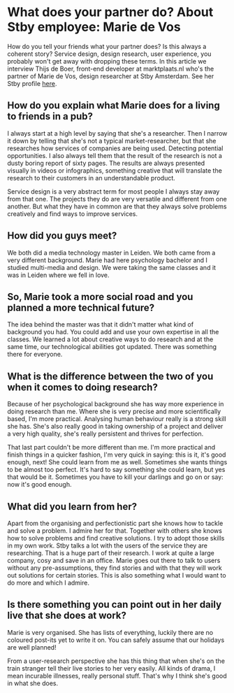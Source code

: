 # What does your partner do? About Stby employee: Marie de Vos

How do you tell your friends what your partner does? Is this always a coherent story? Service design, design research, user experience, you probably won't get away with dropping these terms. In this article we interview Thijs de Boer, front-end developer at marktplaats.nl who's the partner of Marie de Vos, design researcher at Stby Amsterdam. See her Stby profile [here](http://www.stby.eu/2010/02/22/marie-de-vos/).  

## How do you explain what Marie does for a living to friends in a pub?

I always start at a high level by saying that she's a researcher. Then I narrow it down by telling that she's not a typical market-researcher, but that she researches how services of companies are being used. Detecting potential opportunities. I also always tell them that the result of the research is not a dusty boring report of sixty pages. The results are always presented visually in videos or infographics, something creative that will translate the research to their customers in an understandable product.

Service design is a very abstract term for most people I always stay away from that one. The projects they do are very versatile and different from one another. But what they have in common are that they always solve problems creatively and find ways to improve services.  

## How did you guys meet?

We both did a media technology master in Leiden. We both came from a very different background. Marie had here psychology bachelor and I studied multi-media and design. We were taking the same classes and it was in Leiden where we fell in love.

## So, Marie took a more social road and you planned a more technical future?

The idea behind the master was that it didn't matter what kind of background you had. You could add and use your own expertise in all the classes. We learned a lot about creative ways to do research and at the same time, our technological abilities got updated. There was something there for everyone.

## What is the difference between the two of you when it comes to doing research?

Because of her psychological background she has way more experience in doing research than me. Where she is very precise and more scientifically based, I'm more practical. Analysing human behaviour really is a strong skill she has. She's also really good in taking ownership of a project and deliver a very high quality, she's really persistent and thrives for perfection.

That last part couldn't be more different than me. I'm more practical and finish things in a quicker fashion, I'm very quick in saying: this is it, it's good enough, next! She could learn from me as well. Sometimes she wants things to be almost too perfect. It's hard to say something she could learn, but yes that would be it. Sometimes you have to kill your darlings and go on or say: now it's good enough.  

## What did you learn from her?

Apart from the organising and perfectionistic part she knows how to tackle and solve a problem. I admire her for that. Together with others she knows how to solve problems and find creative solutions. I try to adopt those skills in my own work. Stby talks a lot with the users of the service they are researching. That is a huge part of their research. I work at quite a large company, cosy and save in an office. Marie goes out there to talk to users without any pre-assumptions, they find stories and with that they will work out solutions for certain stories. This is also something what I would want to do more and which I admire.      

## Is there something you can point out in her daily live that she does at work?

Marie is very organised. She has lists of everything, luckily there are no coloured post-its yet to write it on. You can safely assume that our holidays are well planned!   

From a user-research perspective she has this thing that when she's on the train stranger tell their live stories to her very easily. All kinds of drama, I mean incurable illnesses, really personal stuff. That's why I think she's good in what she does.   
